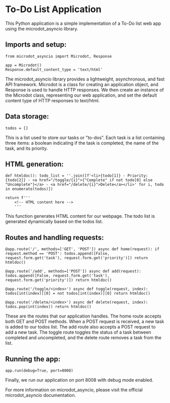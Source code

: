 # To-Do List Application

This Python application is a simple implementation of a To-Do list web app using the microdot_asyncio library.

## Imports and setup:
```
from microdot_asyncio import Microdot, Response

app = Microdot()
Response.default_content_type = 'text/html'
```
The microdot_asyncio library provides a lightweight, asynchronous, and fast API framework. Microdot is a class for creating an application object, and Response is used to handle HTTP responses. We then create an instance of the Microdot class, representing our web application, and set the default content type of HTTP responses to text/html.

## Data storage:

``todos = []``

This is a list used to store our tasks or "to-dos". Each task is a list containing three items: a boolean indicating if the task is completed, the name of the task, and its priority.

## HTML generation:

``def htmldoc():
    todo_list = ''.join([f'<li>{todo[1]} - Priority: {todo[2]} - <a href="/toggle/{i}">{"Complete" if not todo[0] else "Uncomplete"}</a> - <a href="/delete/{i}">Delete</a></li>' for i, todo in enumerate(todos)])``

    return f'''
        <!-- HTML content here -->
        '''
This function generates HTML content for our webpage. The todo list is generated dynamically based on the todos list.

## Routes and handling requests:

``@app.route('/', methods=['GET', 'POST'])
async def home(request):
    if request.method == 'POST':
        todos.append([False, request.form.get('task'), request.form.get('priority')])
    return htmldoc()``


``@app.route('/add', methods=['POST'])
async def add(request):
    todos.append([False, request.form.get('task'), request.form.get('priority')])
    return htmldoc()``


``@app.route('/toggle/<index>')
async def toggle(request, index):
    todos[int(index)][0] = not todos[int(index)][0]
    return htmldoc()``


``@app.route('/delete/<index>')
async def delete(request, index):
    todos.pop(int(index))
    return htmldoc()``
    
These are the routes that our application handles. The home route accepts both GET and POST methods. When a POST request is received, a new task is added to our todos list. The add route also accepts a POST request to add a new task. The toggle route toggles the status of a task between completed and uncompleted, and the delete route removes a task from the list.

## Running the app:

``app.run(debug=True, port=8008)``

Finally, we run our application on port 8008 with debug mode enabled.

For more information on microdot_asyncio, please visit the official microdot_asyncio documentation.
